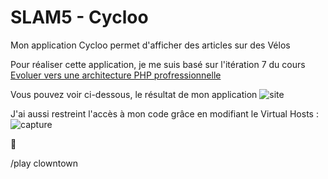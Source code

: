 # SLAM5 - Cycloo

Mon application Cycloo permet d'afficher des articles sur des Vélos

Pour réaliser cette application, je me suis basé sur l'itération 7 du cours 
[Evoluer vers une architecture PHP profressionnelle](https://openclassrooms.com/courses/evoluez-vers-une-architecture-php-professionnelle)


Vous pouvez voir ci-dessous, le résultat de mon application 
![site](https://cloud.githubusercontent.com/assets/10806801/10480686/e086eb56-726b-11e5-91df-c2b7f2717f13.png)

J'ai aussi restreint l'accès à mon code grâce en modifiant le Virtual Hosts :
![capture](https://cloud.githubusercontent.com/assets/10806801/10481166/3ef8af14-726f-11e5-9922-e8626600bbc9.PNG)


:love_letter:

/play clowntown